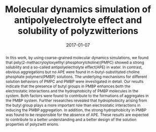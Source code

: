---
title: Molecular dynamics simulation of antipolyelectrolyte effect and solubility of polyzwitterions
authors:
- Shengchun Yang
- 朱有亮
- Hujun Qian
- Zhongyuan Lü
date: '2017-01-07'
doi: 10.1007/s40242-017-6354-0
publish_types: 期刊文章
publication: Chemical Research in Chinese Universities
publication_short: Chem. Res. Chin. Univ.
abstract: In this work, by using coarse-grained molecular dynamics  simulations, we found that poly(2-methacryloyloxyethyl  phosphorylcholine)(PMPC) showed a strong solubility and a so-called  antipolyelectrolyte effect(APE) in water. In contrast, obvious  aggregations but no APE were found in n-butyl-substituted choline  phosphate polymers(PMBP) solutions. The underlying mechanisms for  different solution behaviors of PMPC and PMBP were investigated in  detail. Our results indicate that the presence of butyl groups in PMBP  enhances both the electrostatic interactions and the hydrophobicity of  PMBP molecules in the system. Both factors were found to contribute to  the formations of aggregates in the PMBP system. Further researches  revealed that hydrophobicity arising from the butyl group plays a more  important role than electrostatic interactions in inducing the PMBP  aggregation. In addition, the strong hydrophobicity in PMBP was found to  be responsible for the absence of APE. These results are expected to  contribute to a better understanding and a better design of the solution  properties of polyzwitt erions.
url_pdf: http://link.springer.com/10.1007/s40242-017-6354-0
---